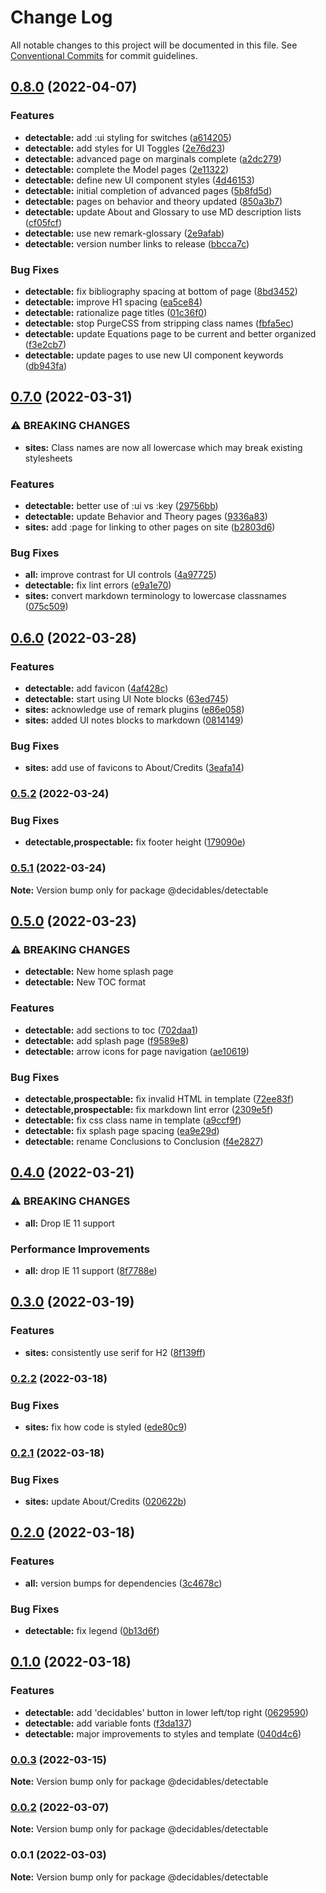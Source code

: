 # Change Log

All notable changes to this project will be documented in this file.
See [Conventional Commits](https://conventionalcommits.org) for commit guidelines.

## [0.8.0](https://github.com/decidables/decidables/compare/@decidables/detectable@0.7.0...@decidables/detectable@0.8.0) (2022-04-07)


### Features

* **detectable:** add :ui styling for switches ([a614205](https://github.com/decidables/decidables/commit/a61420581fcd3cc1a9f4190c112972a5a147cf03))
* **detectable:** add styles for UI Toggles ([2e76d23](https://github.com/decidables/decidables/commit/2e76d2370ad9a52fb5f0799af63e5a83ee999591))
* **detectable:** advanced page on marginals complete ([a2dc279](https://github.com/decidables/decidables/commit/a2dc279db83c9f4c56fda0dd98c1c158545ab591))
* **detectable:** complete the Model pages ([2e11322](https://github.com/decidables/decidables/commit/2e113223d105b65bbd70046014836349b6bbcd03))
* **detectable:** define new UI component styles ([4d46153](https://github.com/decidables/decidables/commit/4d46153a074c51bfcb9f804aa787b501bcc5e91a))
* **detectable:** initial completion of advanced pages ([5b8fd5d](https://github.com/decidables/decidables/commit/5b8fd5d3ac915885ef7b79180e7eeb330c163633))
* **detectable:** pages on behavior and theory updated ([850a3b7](https://github.com/decidables/decidables/commit/850a3b79abd06dd0e80ca550b368550c386b25bf))
* **detectable:** update About and Glossary to use MD description lists ([cf05fcf](https://github.com/decidables/decidables/commit/cf05fcf69bfa1d2d5f0bbeb5592ffc7b69e0ece1))
* **detectable:** use new remark-glossary ([2e9afab](https://github.com/decidables/decidables/commit/2e9afab64e6119cd47fb025752b783c4165d6ff6))
* **detectable:** version number links to release ([bbcca7c](https://github.com/decidables/decidables/commit/bbcca7c1fdf20f3029264afbab0ead8b2b3d962a))


### Bug Fixes

* **detectable:** fix bibliography spacing at bottom of page ([8bd3452](https://github.com/decidables/decidables/commit/8bd3452f36e7037b1f7e4092a8971104ac9d497b))
* **detectable:** improve H1 spacing ([ea5ce84](https://github.com/decidables/decidables/commit/ea5ce8488d28fa275adce102b82366c5ae538eac))
* **detectable:** rationalize page titles ([01c36f0](https://github.com/decidables/decidables/commit/01c36f0c3aae854fb789906fd5a99fb21764f37f))
* **detectable:** stop PurgeCSS from stripping class names ([fbfa5ec](https://github.com/decidables/decidables/commit/fbfa5ec980eb0bca707091157fb17cfa802b67fe))
* **detectable:** update Equations page to be current and better organized ([f3e2cb7](https://github.com/decidables/decidables/commit/f3e2cb748cd8338a308fd2c16ac17577888a83c4))
* **detectable:** update pages to use new UI component keywords ([db943fa](https://github.com/decidables/decidables/commit/db943fac799dd5df5d43cbd67e52014a7c45d0a1))



## [0.7.0](https://github.com/decidables/decidables/compare/@decidables/detectable@0.6.0...@decidables/detectable@0.7.0) (2022-03-31)


### ⚠ BREAKING CHANGES

* **sites:** Class names are now all lowercase
which may break existing stylesheets

### Features

* **detectable:** better use of :ui vs :key ([29756bb](https://github.com/decidables/decidables/commit/29756bb3b75633d7a437dea1dd69c5b3351acf2e))
* **detectable:** update Behavior and Theory pages ([9336a83](https://github.com/decidables/decidables/commit/9336a835de79939f8960f1169d170d292c82b01d))
* **sites:** add :page for linking to other pages on site ([b2803d6](https://github.com/decidables/decidables/commit/b2803d6ad379d3828b98734c2132a75c8a5578dd))


### Bug Fixes

* **all:** improve contrast for UI controls ([4a97725](https://github.com/decidables/decidables/commit/4a9772558c569bf18c92c36731c6b05f9630ac2c))
* **detectable:** fix lint errors ([e9a1e70](https://github.com/decidables/decidables/commit/e9a1e70be4c9fb7e032f0bd72e7a68fb15b2db4a))
* **sites:** convert markdown terminology to lowercase classnames ([075c509](https://github.com/decidables/decidables/commit/075c50919686e10f5ce5568fc4aa4066d6125e80))



## [0.6.0](https://github.com/decidables/decidables/compare/@decidables/detectable@0.5.2...@decidables/detectable@0.6.0) (2022-03-28)


### Features

* **detectable:** add favicon ([4af428c](https://github.com/decidables/decidables/commit/4af428c05d8c3ccbcfddc7a5b84d9cddf5b46ca3))
* **detectable:** start using UI Note blocks ([63ed745](https://github.com/decidables/decidables/commit/63ed745b67f810458072deef54bc375362fbf20f))
* **sites:** acknowledge use of remark plugins ([e86e058](https://github.com/decidables/decidables/commit/e86e0587b6ac9413b274629ac9f4937f03a6137d))
* **sites:** added UI notes blocks to markdown ([0814149](https://github.com/decidables/decidables/commit/0814149f6d4b364f0d7730ff9ea56e52175e25dc))


### Bug Fixes

* **sites:** add use of favicons to About/Credits ([3eafa14](https://github.com/decidables/decidables/commit/3eafa144d643845acceab9557cde73aaf8ba0fdd))



### [0.5.2](https://github.com/decidables/decidables/compare/@decidables/detectable@0.5.1...@decidables/detectable@0.5.2) (2022-03-24)


### Bug Fixes

* **detectable,prospectable:** fix footer height ([179090e](https://github.com/decidables/decidables/commit/179090eafd37163c6d0288b86e7ac2bce9269750))



### [0.5.1](https://github.com/decidables/decidables/compare/@decidables/detectable@0.5.0...@decidables/detectable@0.5.1) (2022-03-24)

**Note:** Version bump only for package @decidables/detectable





## [0.5.0](https://github.com/decidables/decidables/compare/@decidables/detectable@0.4.0...@decidables/detectable@0.5.0) (2022-03-23)


### ⚠ BREAKING CHANGES

* **detectable:** New home splash page
* **detectable:** New TOC format

### Features

* **detectable:** add sections to toc ([702daa1](https://github.com/decidables/decidables/commit/702daa100b1b88ae4e639282471cbc0b44ce4171))
* **detectable:** add splash page ([f9589e8](https://github.com/decidables/decidables/commit/f9589e8481b09517824a512e1b3d265b8b977446))
* **detectable:** arrow icons for page navigation ([ae10619](https://github.com/decidables/decidables/commit/ae1061963c48027c8aba4fbd3b61110487eec57e))


### Bug Fixes

* **detectable,prospectable:** fix invalid HTML in template ([72ee83f](https://github.com/decidables/decidables/commit/72ee83ffb5657e95fd3e2c0c43862272bc5b09a9))
* **detectable,prospectable:** fix markdown lint error ([2309e5f](https://github.com/decidables/decidables/commit/2309e5fe44be9b644acae4299b7e3b43b79c8f27))
* **detectable:** fix css class name in template ([a9ccf9f](https://github.com/decidables/decidables/commit/a9ccf9f0dfbbf852b248d4e1b58e368773002894))
* **detectable:** fix splash page spacing ([ea9e29d](https://github.com/decidables/decidables/commit/ea9e29d70bfadeb79925b537fecb898b97e81a90))
* **detectable:** rename Conclusions to Conclusion ([f4e2827](https://github.com/decidables/decidables/commit/f4e282727debc292bb5d950cfae5f33dd1d80033))



## [0.4.0](https://github.com/decidables/decidables/compare/@decidables/detectable@0.3.0...@decidables/detectable@0.4.0) (2022-03-21)


### ⚠ BREAKING CHANGES

* **all:** Drop IE 11 support

### Performance Improvements

* **all:** drop IE 11 support ([8f7788e](https://github.com/decidables/decidables/commit/8f7788e0e1409e823dce0e16caf793b58084af91))



## [0.3.0](https://github.com/decidables/decidables/compare/@decidables/detectable@0.2.2...@decidables/detectable@0.3.0) (2022-03-19)


### Features

* **sites:** consistently use serif for H2 ([8f139ff](https://github.com/decidables/decidables/commit/8f139ff6d6001b7b7f282e6d2ac55292f178c459))



### [0.2.2](https://github.com/decidables/decidables/compare/@decidables/detectable@0.2.1...@decidables/detectable@0.2.2) (2022-03-18)


### Bug Fixes

* **sites:** fix how code is styled ([ede80c9](https://github.com/decidables/decidables/commit/ede80c9c625f0bc324d5be16fec39d847ade93e3))



### [0.2.1](https://github.com/decidables/decidables/compare/@decidables/detectable@0.2.0...@decidables/detectable@0.2.1) (2022-03-18)


### Bug Fixes

* **sites:** update About/Credits ([020622b](https://github.com/decidables/decidables/commit/020622b950cdda1c423b8f1ce21d58fe443e50ee))



## [0.2.0](https://github.com/decidables/decidables/compare/@decidables/detectable@0.1.0...@decidables/detectable@0.2.0) (2022-03-18)


### Features

* **all:** version bumps for dependencies ([3c4678c](https://github.com/decidables/decidables/commit/3c4678cb8753cac592feeaa646dd57b7ec622536))


### Bug Fixes

* **detectable:** fix legend ([0b13d6f](https://github.com/decidables/decidables/commit/0b13d6fdcbdba4d7fb080b3d0153aceddf4df88d))



## [0.1.0](https://github.com/decidables/decidables/compare/@decidables/detectable@0.0.3...@decidables/detectable@0.1.0) (2022-03-18)


### Features

* **detectable:** add 'decidables' button in lower left/top right ([0629590](https://github.com/decidables/decidables/commit/0629590f3729b87be4c615ec9164ef75d711ea5d))
* **detectable:** add variable fonts ([f3da137](https://github.com/decidables/decidables/commit/f3da1379fab5bc61b9c52cdda866258d63de7e04))
* **detectable:** major improvements to styles and template ([040d4c6](https://github.com/decidables/decidables/commit/040d4c683100fb9d7059f4c267a7e06662c0dc41))



### [0.0.3](https://github.com/decidables/decidables/compare/@decidables/detectable@0.0.2...@decidables/detectable@0.0.3) (2022-03-15)

**Note:** Version bump only for package @decidables/detectable





### [0.0.2](https://github.com/decidables/decidables/compare/@decidables/detectable@0.0.1...@decidables/detectable@0.0.2) (2022-03-07)

**Note:** Version bump only for package @decidables/detectable





### 0.0.1 (2022-03-03)

**Note:** Version bump only for package @decidables/detectable
